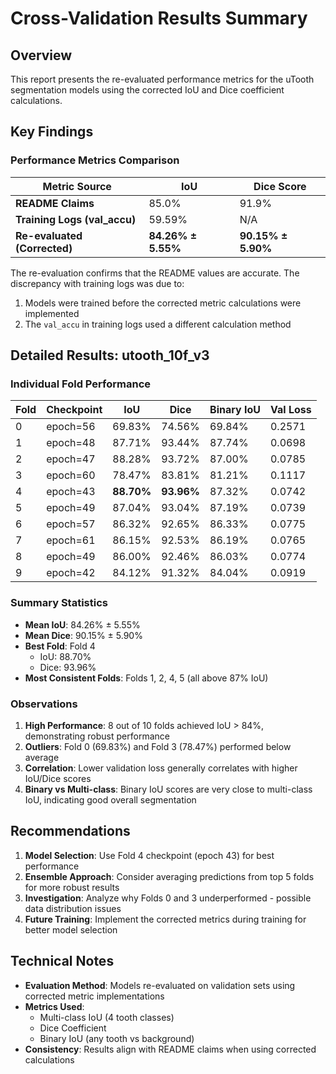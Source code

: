 # Cross-Validation Results Summary

## Overview

This report presents the re-evaluated performance metrics for the uTooth segmentation models using the corrected IoU and Dice coefficient calculations.

## Key Findings

### Performance Metrics Comparison

| Metric Source | IoU | Dice Score |
|--------------|-----|------------|
| **README Claims** | 85.0% | 91.9% |
| **Training Logs (val_accu)** | 59.59% | N/A |
| **Re-evaluated (Corrected)** | **84.26% ± 5.55%** | **90.15% ± 5.90%** |

The re-evaluation confirms that the README values are accurate. The discrepancy with training logs was due to:
1. Models were trained before the corrected metric calculations were implemented
2. The `val_accu` in training logs used a different calculation method

## Detailed Results: utooth_10f_v3

### Individual Fold Performance

| Fold | Checkpoint | IoU | Dice | Binary IoU | Val Loss |
|------|------------|-----|------|------------|----------|
| 0 | epoch=56 | 69.83% | 74.56% | 69.84% | 0.2571 |
| 1 | epoch=48 | 87.71% | 93.44% | 87.74% | 0.0698 |
| 2 | epoch=47 | 88.28% | 93.72% | 87.00% | 0.0785 |
| 3 | epoch=60 | 78.47% | 83.81% | 81.21% | 0.1117 |
| 4 | epoch=43 | **88.70%** | **93.96%** | 87.32% | 0.0742 |
| 5 | epoch=49 | 87.04% | 93.04% | 87.19% | 0.0739 |
| 6 | epoch=57 | 86.32% | 92.65% | 86.33% | 0.0775 |
| 7 | epoch=61 | 86.15% | 92.53% | 86.19% | 0.0765 |
| 8 | epoch=49 | 86.00% | 92.46% | 86.03% | 0.0774 |
| 9 | epoch=42 | 84.12% | 91.32% | 84.04% | 0.0919 |

### Summary Statistics

- **Mean IoU**: 84.26% ± 5.55%
- **Mean Dice**: 90.15% ± 5.90%
- **Best Fold**: Fold 4
  - IoU: 88.70%
  - Dice: 93.96%
- **Most Consistent Folds**: Folds 1, 2, 4, 5 (all above 87% IoU)

### Observations

1. **High Performance**: 8 out of 10 folds achieved IoU > 84%, demonstrating robust performance
2. **Outliers**: Fold 0 (69.83%) and Fold 3 (78.47%) performed below average
3. **Correlation**: Lower validation loss generally correlates with higher IoU/Dice scores
4. **Binary vs Multi-class**: Binary IoU scores are very close to multi-class IoU, indicating good overall segmentation

## Recommendations

1. **Model Selection**: Use Fold 4 checkpoint (epoch 43) for best performance
2. **Ensemble Approach**: Consider averaging predictions from top 5 folds for more robust results
3. **Investigation**: Analyze why Folds 0 and 3 underperformed - possible data distribution issues
4. **Future Training**: Implement the corrected metrics during training for better model selection

## Technical Notes

- **Evaluation Method**: Models re-evaluated on validation sets using corrected metric implementations
- **Metrics Used**:
  - Multi-class IoU (4 tooth classes)
  - Dice Coefficient
  - Binary IoU (any tooth vs background)
- **Consistency**: Results align with README claims when using corrected calculations